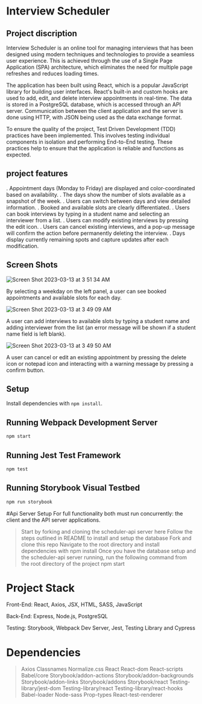 # Interview Scheduler

## Project discription 
Interview Scheduler is an online tool for managing interviews that has been designed using modern techniques and technologies to provide a seamless user experience. This is achieved through the use of a Single Page Application (SPA) architecture, which eliminates the need for multiple page refreshes and reduces loading times.

The application has been built using React, which is a popular JavaScript library for building user interfaces. React's built-in and custom hooks are used to add, edit, and delete interview appointments in real-time. The data is stored in a PostgreSQL database, which is accessed through an API server. Communication between the client application and the server is done using HTTP, with JSON being used as the data exchange format.

To ensure the quality of the project, Test Driven Development (TDD) practices have been implemented. This involves testing individual components in isolation and performing End-to-End testing. These practices help to ensure that the application is reliable and functions as expected.

## project features 

. Appointment days (Monday to Friday) are displayed and color-coordinated based on availability.
. The days show the number of slots available as a snapshot of the week.
. Users can switch between days and view detailed information.
. Booked and available slots are clearly differentiated.
. Users can book interviews by typing in a student name and selecting an interviewer from a list.
. Users can modify existing interviews by pressing the edit icon.
. Users can cancel existing interviews, and a pop-up message will confirm the action before permanently deleting the interview.
. Days display currently remaining spots and capture updates after each modification.

## Screen Shots

![Screen Shot 2023-03-13 at 3 51 34 AM](https://user-images.githubusercontent.com/58836015/224681168-ed4e7903-a3b9-4342-9bc5-bbaad2753f65.png)

By selecting a weekday on the left panel, a user can see booked appointments and available slots for each day.

![Screen Shot 2023-03-13 at 3 49 09 AM](https://user-images.githubusercontent.com/58836015/224681258-aca0c1d1-a2c2-4734-bf19-36c8895170d7.png)

A user can add interviews to available slots by typing a student name and adding interviewer from the list (an error message will be shown if a student name field is left blank).

![Screen Shot 2023-03-13 at 3 49 50 AM](https://user-images.githubusercontent.com/58836015/224681487-34fdb68a-4635-4adc-a1b1-d0d455e3b453.png)

A user can cancel or edit an existing appointment by pressing the delete icon or notepad icon and interacting with a warning message by pressing a confirm button.
## Setup

Install dependencies with `npm install`.

## Running Webpack Development Server

```sh
npm start
```

## Running Jest Test Framework

```sh
npm test
```

## Running Storybook Visual Testbed

```sh
npm run storybook
```

#Api Server Setup
For full functionality both must run concurrently: the client and the API server applications.

> Start by forking and cloning the scheduler-api server here
> Follow the steps outlined in README to install and setup the database
> Fork and clone this repo
> Navigate to the root directory and install dependencies with npm install
> Once you have the database setup and the scheduler-api server running, run the following command from the root directory of the project npm start 

# Project Stack 

Front-End: React, Axios, JSX, HTML, SASS, JavaScript

Back-End: Express, Node.js, PostgreSQL

Testing: Storybook, Webpack Dev Server, Jest, Testing Library and Cypress

# Dependencies

> Axios
> Classnames
> Normalize.css
> React
> React-dom
> React-scripts
> Babel/core
> Storybook/addon-actions
> Storybook/addon-backgrounds
> Storybook/addon-links
> Storybook/addons
> Storybook/react
> Testing-library/jest-dom
> Testing-library/react
> Testing-library/react-hooks
> Babel-loader
> Node-sass
> Prop-types
> React-test-renderer
